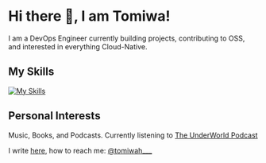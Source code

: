 # Hi there 👋, I am Tomiwa!
I am a DevOps Engineer currently building projects, contributing to OSS, and interested in everything Cloud-Native.

## My Skills
[![My Skills](https://skillicons.dev/icons?i=linux,docker,kubernetes,python,golang,html,css,js,aws,gcp,jenkins,githubactions,gitlab,ansible,prometheus,terraform,bash,git)](https://skillicons.dev)

## Personal Interests
Music, Books, and Podcasts. Currently listening to [The UnderWorld Podcast](https://podcasts.apple.com/us/podcast/the-underworld-podcast/id1529370760)

I write [here](https://medium.com/@tomiwaaribisala), how to reach me: [@tomiwah___](https://twitter.com/tomiwah___)
